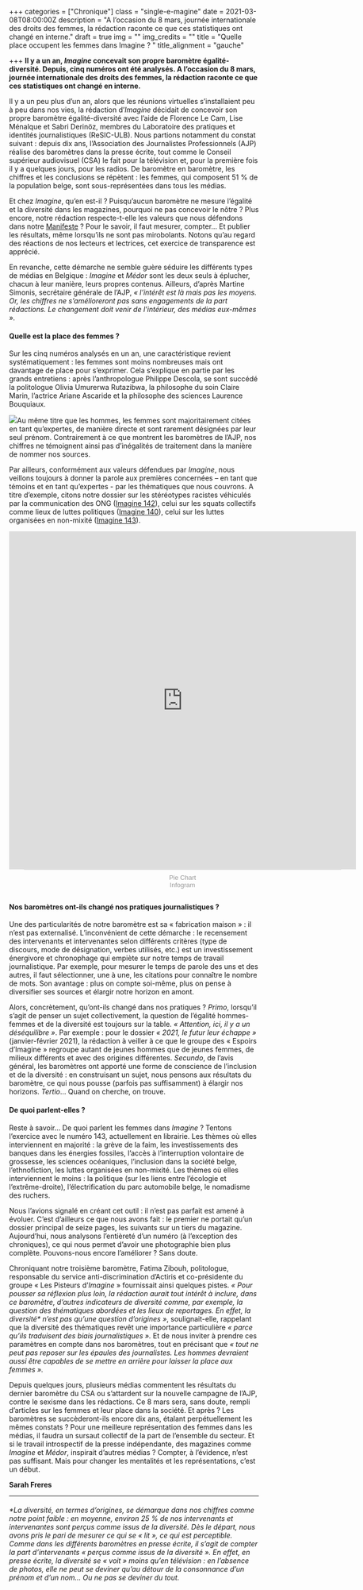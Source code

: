 +++
categories = ["Chronique"]
class = "single-e-magine"
date = 2021-03-08T08:00:00Z
description = "A l’occasion du 8 mars, journée internationale des droits des femmes, la rédaction raconte ce que ces statistiques ont changé en interne."
draft = true
img = ""
img_credits = ""
title = "Quelle place occupent les femmes dans Imagine ? "
title_alignment = "gauche"

+++
**Il y a un an, _Imagine_ concevait son propre baromètre égalité-diversité. Depuis, cinq numéros ont été analysés. A l’occasion du 8 mars, journée internationale des droits des femmes, la rédaction raconte ce que ces statistiques ont changé en interne.**

Il y a un peu plus d’un an, alors que les réunions virtuelles s’installaient peu à peu dans nos vies, la rédaction d’_Imagine_ décidait de concevoir son propre baromètre égalité-diversité avec l’aide de Florence Le Cam, Lise Ménalque et Sabri Derinöz, membres du Laboratoire des pratiques et identités journalistiques (ReSIC-ULB). Nous partions notamment du constat suivant : depuis dix ans, l’Association des Journalistes Professionnels (AJP) réalise des baromètres dans la presse écrite, tout comme le Conseil supérieur audiovisuel (CSA) le fait pour la télévision et, pour la première fois il y a quelques jours, pour les radios. De baromètre en baromètre, les chiffres et les conclusions se répètent : les femmes, qui composent 51 % de la population belge, sont sous-représentées dans tous les médias.

Et chez _Imagine_, qu’en est-il ? Puisqu’aucun baromètre ne mesure l’égalité et la diversité dans les magazines, pourquoi ne pas concevoir le nôtre ? Plus encore, notre rédaction respecte-t-elle les valeurs que nous défendons dans notre [Manifeste](https://www.imagine-magazine.com/notre-manifeste/) ? Pour le savoir, il faut mesurer, compter… Et publier les résultats, même lorsqu’ils ne sont pas mirobolants. Notons qu’au regard des réactions de nos lecteurs et lectrices, cet exercice de transparence est apprécié.

En revanche, cette démarche ne semble guère séduire les différents types de médias en Belgique : _Imagine_ et _Médor_ sont les deux seuls à éplucher, chacun à leur manière, leurs propres contenus. Ailleurs, d’après Martine Simonis, secrétaire générale de l’AJP, _« l’intérêt est là mais pas les moyens. Or, les chiffres ne s’amélioreront pas sans engagements de la part rédactions. Le changement doit venir de l’intérieur, des médias eux-mêmes »._

#### Quelle est la place des femmes ?

Sur les cinq numéros analysés en un an, une caractéristique revient systématiquement : les femmes sont moins nombreuses mais ont davantage de place pour s’exprimer. Cela s’explique en partie par les grands entretiens : après l’anthropologue Philippe Descola, se sont succédé la politologue Olivia Umurerwa Rutazibwa, la philosophe du soin Claire Marin, l’actrice Ariane Ascaride et la philosophe des sciences Laurence Bouquiaux.

![](https://res.cloudinary.com/drg3m95yg/image/upload/c_limit,dpr_auto,q_70,w_1000,f_auto/v1615066909/Unes_1_lipe8y.jpg)Au même titre que les hommes, les femmes sont majoritairement citées en tant qu’expertes, de manière directe et sont rarement désignées par leur seul prénom. Contrairement à ce que montrent les baromètres de l’AJP, nos chiffres ne témoignent ainsi pas d’inégalités de traitement dans la manière de nommer nos sources.

Par ailleurs, conformément aux valeurs défendues par _Imagine_, nous veillons toujours à donner la parole aux premières concernées – en tant que témoins et en tant qu’expertes - par les thématiques que nous couvrons. A titre d’exemple, citons notre dossier sur les stéréotypes racistes véhiculés par la communication des ONG ([Imagine 142](https://kiosque.imagine-magazine.com/)), celui sur les squats collectifs comme lieux de luttes politiques ([Imagine 140](https://kiosque.imagine-magazine.com/)), celui sur les luttes organisées en non-mixité ([Imagine 143](https://www.imagine-magazine.com/numero-en-cours/)).

<iframe src="https://e.infogram.com/b9f3b89b-2bc4-4e36-8987-dd0518de112f?src=embed" title="Pie Chart" width="700" height="681" scrolling="no" frameborder="0" style="border:none;" allowfullscreen="allowfullscreen"></iframe><div style="padding:8px 0;font-family:Arial!important;font-size:13px!important;line-height:15px!important;text-align:center;border-top:1px solid #dadada;margin:0 30px;width: 640px"><a href="https://infogram.com/b9f3b89b-2bc4-4e36-8987-dd0518de112f" style="color:#989898!important;text-decoration:none!important;" target="_blank">Pie Chart</a><br><a href="https://infogram.com" style="color:#989898!important;text-decoration:none!important;" target="_blank" rel="nofollow">Infogram</a></div>

#### Nos baromètres ont-ils changé nos pratiques journalistiques ?

Une des particularités de notre baromètre est sa « fabrication maison » : il n’est pas externalisé. L’inconvénient de cette démarche : le recensement des intervenants et intervenantes selon différents critères (type de discours, mode de désignation, verbes utilisés, etc.) est un investissement énergivore et chronophage qui empiète sur notre temps de travail journalistique. Par exemple, pour mesurer le temps de parole des uns et des autres, il faut sélectionner, une à une, les citations pour connaître le nombre de mots. Son avantage : plus on compte soi-même, plus on pense à diversifier ses sources et élargir notre horizon en amont.

Alors, concrètement, qu’ont-ils changé dans nos pratiques ? _Primo_, lorsqu’il s’agit de penser un sujet collectivement, la question de l’égalité hommes-femmes et de la diversité est toujours sur la table. _« Attention, ici, il y a un déséquilibre »_. Par exemple : pour le dossier _« 2021, le futur leur échappe »_ (janvier-février 2021), la rédaction à veiller à ce que le groupe des « Espoirs d’Imagine » regroupe autant de jeunes hommes que de jeunes femmes, de milieux différents et avec des origines différentes. _Secundo_, de l’avis général, les baromètres ont apporté une forme de conscience de l’inclusion et de la diversité : en construisant un sujet, nous pensons aux résultats du baromètre, ce qui nous pousse (parfois pas suffisamment) à élargir nos horizons. _Tertio_… Quand on cherche, on trouve.

#### De quoi parlent-elles ?

Reste à savoir… De quoi parlent les femmes dans _Imagine_ ? Tentons l’exercice avec le numéro 143, actuellement en librairie. Les thèmes où elles interviennent en majorité : la grève de la faim, les investissements des banques dans les énergies fossiles, l’accès à l’interruption volontaire de grossesse, les sciences océaniques, l’inclusion dans la société belge, l’ethnofiction, les luttes organisées en non-mixité. Les thèmes où elles interviennent le moins : la politique (sur les liens entre l’écologie et l’extrême-droite), l’électrification du parc automobile belge, le nomadisme des ruchers.

Nous l’avions signalé en créant cet outil : il n’est pas parfait est amené à évoluer. C’est d’ailleurs ce que nous avons fait : le premier ne portait qu’un dossier principal de seize pages, les suivants sur un tiers du magazine. Aujourd’hui, nous analysons l’entièreté d’un numéro (à l’exception des chroniques), ce qui nous permet d’avoir une photographie bien plus complète. Pouvons-nous encore l’améliorer ? Sans doute.

Chroniquant notre troisième baromètre, Fatima Zibouh, politologue, responsable du service anti-discrimination d’Actiris et co-présidente du groupe « Les Pisteurs d’_Imagine_ » fournissait ainsi quelques pistes. _« Pour pousser sa réflexion plus loin, la rédaction aurait tout intérêt à inclure, dans ce baromètre, d’autres indicateurs de diversité comme, par exemple, la question des thématiques abordées et les lieux de reportages. En effet, la diversité* n’est pas qu’une question d’origines »_, soulignait-elle, rappelant que la diversité des thématiques revêt une importance particulière _« parce qu’ils traduisent des biais journalistiques »._ Et de nous inviter à prendre ces paramètres en compte dans nos baromètres, tout en précisant que _« tout ne peut pas reposer sur les épaules des journalistes. Les hommes devraient aussi être capables de se mettre en arrière pour laisser la place aux femmes »._

Depuis quelques jours, plusieurs médias commentent les résultats du dernier baromètre du CSA ou s’attardent sur la nouvelle campagne de l’AJP, contre le sexisme dans les rédactions. Ce 8 mars sera, sans doute, rempli d’articles sur les femmes et leur place dans la société. Et après ? Les baromètres se succèderont-ils encore dix ans, étalant perpétuellement les mêmes constats ? Pour une meilleure représentation des femmes dans les médias, il faudra un sursaut collectif de la part de l’ensemble du secteur. Et si le travail introspectif de la presse indépendante, des magazines comme _Imagine_ et _Médor_, inspirait d’autres médias ? Compter, à l’évidence, n’est pas suffisant. Mais pour changer les mentalités et les représentations, c’est un début.

**Sarah Freres**

***

###### *La diversité, en termes d’origines, se démarque dans nos chiffres comme notre point faible : en moyenne, environ 25 % de nos intervenants et intervenantes sont perçus comme issus de la diversité. Dès le départ, nous avons pris le pari de mesurer ce qui se « lit », ce qui est perceptible. Comme dans les différents baromètres en presse écrite, il s’agit de compter la part d’intervenants _« perçus comme issus de la diversité »._ En effet, en presse écrite, la diversité se « voit » moins qu’en télévision : en l’absence de photos, elle ne peut se deviner qu’au détour de la consonnance d’un prénom et d’un nom… Ou ne pas se deviner du tout.
